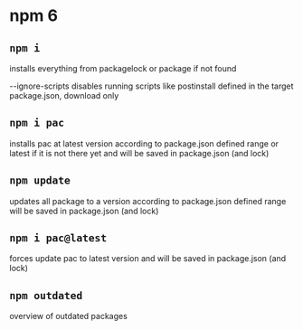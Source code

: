 # npm 6

## `npm i`

installs everything from packagelock or package if not found

   --ignore-scripts disables running scripts like postinstall defined in the target package.json, download only


## `npm i pac`

installs pac at latest version according to package.json defined range or latest if it is not there yet and will be saved in package.json (and lock)

## `npm update`

updates all package to a version according to package.json defined range will be saved in package.json (and lock)

## `npm i pac@latest`

forces update pac to latest version and will be saved in package.json (and lock)

## `npm outdated`

overview of outdated packages
